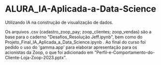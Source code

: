 # ALURA_IA-Aplicada-a-Data-Science
Utilizando IA na construção de visualização de dados.

Os arquivos .csv (cadastro_zoop_pay; zoop_clientes; zoop_vendas) são a base para o caderno "Desafios_Resolução Jeff.ipynb", bem como do Projeto_Final_IA_Aplicada_a_Data_Science.ipynb .
Ao final do curso foi pedido o uso do 'gamma.app' para elaborar apresentação para os acionistas da Zoop, o que foi adicionado em "Perfil-e-Comportamento-do-Cliente-Loja-Zoop-2023.pptx".

